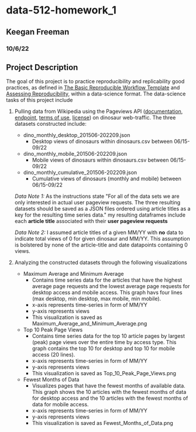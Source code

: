 # data-512-homework_1
## Keegan Freeman
### 10/6/22

## Project Description

The goal of this project is to practice reproducibility and replicability good practices, as defined in [The Basic Reproducible Workflow Template](http://www.practicereproducibleresearch.org/core-chapters/3-basic.html) and [Assessing Reproducibility](http://www.practicereproducibleresearch.org/core-chapters/2-assessment.html), within a data-science format. The data-science tasks of this project include

  1. Pulling data from Wikipedia using the Pageviews API ([documentation](https://wikitech.wikimedia.org/wiki/Analytics/AQS/Pageviews), [endpoint](https://wikimedia.org/api/rest_v1/#!/Pageviews_data/get_metrics_pageviews_aggregate_project_access_agent_granularity_start_end), [terms of use](https://www.mediawiki.org/wiki/REST_API#Terms_and_conditions), [license](https://www.gnu.org/licenses/fdl-1.3.html)) on dinosaur web-traffic. The three datasets constructed include:
      - dino_monthly_desktop_201506-202209.json
          - Desktop views of dinosaurs within dinosaurs.csv between 06/15-09/22
      - dino_monthly_mobile_201506-202209.json
          - Mobile views of dinosaurs within dinosaurs.csv between 06/15-09/22
      - dino_monthly_cumulative_201506-202209.json
          - Cumulative views of dinosaurs (monthly and mobile) between 06/15-09/22
          
      *Data Note 1:* As the instructions state "For all of the data sets we are only interested in actual user pageview requests. The three resulting datasets should be saved as a JSON files ordered using article titles as a key for the resulting time series data." my resulting dataframes include each **article title** associated with their **user pageview requests**
      
      *Data Note 2:* I assumed article titles of a given MM/YY with **no** data to indicate total views of 0 for given dinosaur and MM/YY. This assumption is bolstered by none of the article-title and date datapoints containing 0 views. 
          
  2. Analyzing the constructed datasets through the following visualizations
      - Maximum Average and Minimum Average
          - Contains time series data for the articles that have the highest average page requests and the lowest average page requests for desktop access and mobile access. This graph havs four lines (max desktop, min desktop, max mobile, min mobile).
          - x-axis represents time-series in form of MM/YY
          - y-axis represents views
          - This visualization is saved as Maximum_Average_and_Minimum_Average.png
      - Top 10 Peak Page Views
          - Contains time series data for the top 10 article pages by largest (peak) page views over the entire time by access type. This graph contains the top 10 for desktop and top 10 for mobile access (20 lines).
          - x-axis represents time-series in form of MM/YY
          - y-axis represents views
          - This visualization is saved as Top_10_Peak_Page_Views.png
      - Fewest Months of Data
          - Visualizes pages that have the fewest months of available data. This graph shows the 10 articles with the fewest months of data for desktop access and the 10 articles with the fewest months of data for mobile access.
          - x-axis represents time-series in form of MM/YY
          - y-axis represents views
          - This visualization is saved as Fewest_Months_of_Data.png
